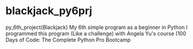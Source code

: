 # blackjack_py6prj
py_6th_project(Blackjack) My 6th simple program as a beginner in Python I programmed this program (Like a challenge) with Angela Yu's course (100 Days of Code: The Complete Python Pro Bootcamp
